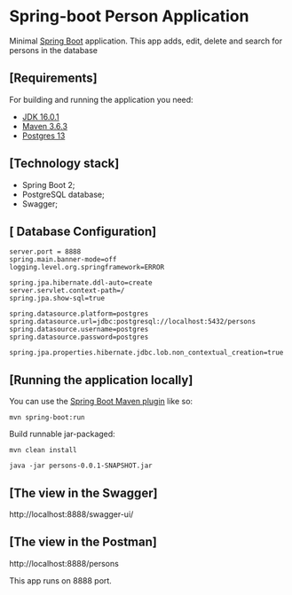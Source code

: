 # Spring-boot Person Application

Minimal [Spring Boot](http://projects.spring.io/spring-boot/) application. This app adds, edit, delete and search for persons 
in the database

## [Requirements]

For building and running the application you need:

- [JDK 16.0.1](https://download.oracle.com/otn-pub/java/jdk/16.0.1+9/7147401fd7354114ac51ef3e1328291f/jdk-16.0.1_windows-x64_bin.exe)
- [Maven 3.6.3](https://maven.apache.org)
- [Postgres 13](https://www.postgresql.org/)

## [Technology stack]
* Spring Boot 2;
* PostgreSQL database;
* Swagger;

## [ Database Configuration]
````
server.port = 8888
spring.main.banner-mode=off
logging.level.org.springframework=ERROR

spring.jpa.hibernate.ddl-auto=create
server.servlet.context-path=/
spring.jpa.show-sql=true

spring.datasource.platform=postgres
spring.datasource.url=jdbc:postgresql://localhost:5432/persons
spring.datasource.username=postgres
spring.datasource.password=postgres

spring.jpa.properties.hibernate.jdbc.lob.non_contextual_creation=true
 ````

## [Running the application locally]

You can use the [Spring Boot Maven plugin](https://docs.spring.io/spring-boot/docs/current/reference/html/build-tool-plugins-maven-plugin.html) like so:

```shell
mvn spring-boot:run
```

Build runnable jar-packaged: 

```shell
mvn clean install
```
``` shell
java -jar persons-0.0.1-SNAPSHOT.jar
```

## [The view in the Swagger]
http://localhost:8888/swagger-ui/

## [The view in the Postman] 
http://localhost:8888/persons

This app runs on 8888 port.
